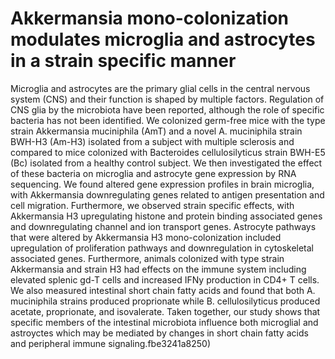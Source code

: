 # Akkermansia mono-colonization modulates microglia and astrocytes in a strain specific manner


Microglia and astrocytes are the primary glial cells in the central nervous system (CNS) and their function is shaped by multiple factors. Regulation of CNS glia by the microbiota have been reported, although the role of specific bacteria has not been identified. We colonized germ-free mice with the type strain Akkermansia muciniphila (AmT) and a novel A. muciniphila strain BWH-H3 (Am-H3) isolated from a subject with multiple sclerosis and compared to mice colonized with Bacteroides cellulosilyticus strain BWH-E5 (Bc) isolated from a healthy control subject. We then investigated the effect of these bacteria on microglia and astrocyte gene expression by RNA sequencing. We found altered gene expression profiles in brain microglia, with Akkermansia downregulating genes related to antigen presentation and cell migration. Furthermore, we observed strain specific effects, with Akkermansia H3 upregulating histone and protein binding associated genes and downregulating channel and ion transport genes. Astrocyte pathways that were altered by Akkermansia H3 mono-colonization included upregulation of proliferation pathways and downregulation in cytoskeletal associated genes. Furthermore, animals colonized with type strain Akkermansia and strain H3 had effects on the immune system including elevated splenic gd-T cells and increased IFNy production in CD4+ T cells. We also measured intestinal short chain fatty acids and found that both A. muciniphila strains produced proprionate while B. cellulosilyticus produced acetate, proprionate, and isovalerate. Taken together, our study shows that specific members of the intestinal microbiota influence both microglial and astroyctes which may be mediated by changes in short chain fatty acids and peripheral immune signaling.fbe3241a8250)
